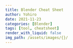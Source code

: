 ```yaml
---
title: Blender Cheat Sheet
author: Yohiro
date: 2021-11-23
categories: [Blender]
tags: [tool, cheatsheet]
render_with_liquid: false
img_path: /assets/images/{}/
---
```



